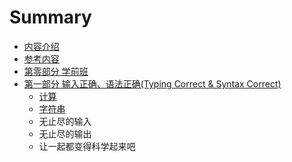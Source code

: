 # Summary

* [内容介绍](README.md)
* [参考内容](reference.md)
* [第零部分 学前班](chapter0/chapter0content.md)
* [第一部分 输入正确、语法正确(Typing Correct & Syntax Correct)](chapter1/README.md)
   * [计算](chapter1/calculate_1.md)
   * [字符串](chapter1/string_1.md/zi_fu_chuan.md)
   * 无止尽的输入
   * 无止尽的输出
   * 让一起都变得科学起来吧


